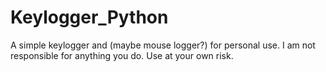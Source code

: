 # Keylogger_Python
A simple keylogger and (maybe mouse logger?) for personal use. I am not responsible for anything you do.  Use at your own risk.
